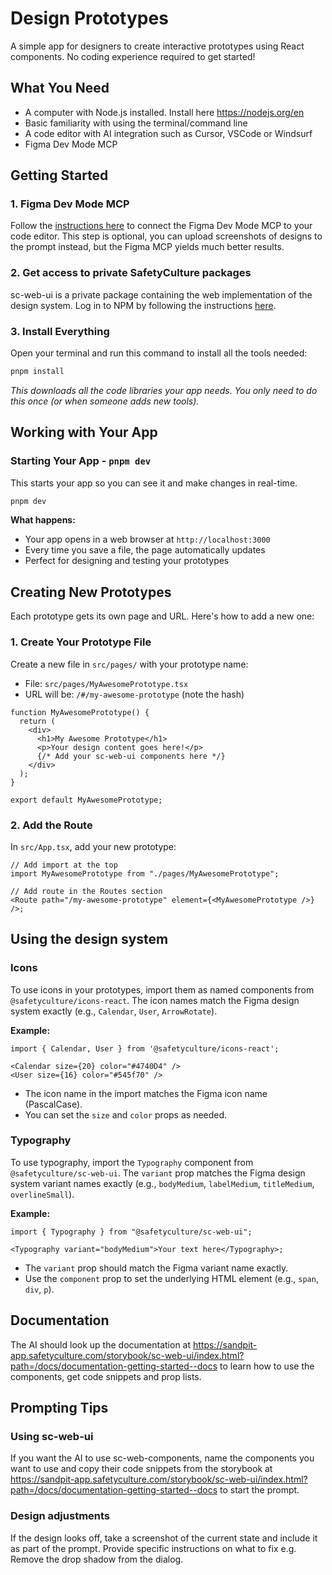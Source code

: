# Design Prototypes

A simple app for designers to create interactive prototypes using React components. No coding experience required to get started!

## What You Need

- A computer with Node.js installed. Install here https://nodejs.org/en
- Basic familiarity with using the terminal/command line
- A code editor with AI integration such as Cursor, VSCode or Windsurf
- Figma Dev Mode MCP

## Getting Started

### 1. Figma Dev Mode MCP

Follow the [instructions here](https://help.figma.com/hc/en-us/articles/32132100833559-Guide-to-the-Dev-Mode-MCP-Server) to connect the Figma Dev Mode MCP to your code editor. This step is optional, you can upload screenshots of designs to the prompt instead, but the Figma MCP yields much better results.

### 2. Get access to private SafetyCulture packages

sc-web-ui is a private package containing the web implementation of the design system. Log in to NPM by following the instructions [here](<https://safetyculture.atlassian.net/wiki/spaces/ENG/pages/11371232/HOW+TO+use+NPM+private+packages#Authentication-(Logging-in)>).

### 3. Install Everything

Open your terminal and run this command to install all the tools needed:

```bash
pnpm install
```

_This downloads all the code libraries your app needs. You only need to do this once (or when someone adds new tools)._

## Working with Your App

### Starting Your App - `pnpm dev`

This starts your app so you can see it and make changes in real-time.

```bash
pnpm dev
```

**What happens:**

- Your app opens in a web browser at `http://localhost:3000`
- Every time you save a file, the page automatically updates
- Perfect for designing and testing your prototypes

## Creating New Prototypes

Each prototype gets its own page and URL. Here's how to add a new one:

### 1. Create Your Prototype File

Create a new file in `src/pages/` with your prototype name:

- File: `src/pages/MyAwesomePrototype.tsx`
- URL will be: `/#/my-awesome-prototype` (note the hash)

```tsx
function MyAwesomePrototype() {
  return (
    <div>
      <h1>My Awesome Prototype</h1>
      <p>Your design content goes here!</p>
      {/* Add your sc-web-ui components here */}
    </div>
  );
}

export default MyAwesomePrototype;
```

### 2. Add the Route

In `src/App.tsx`, add your new prototype:

```tsx
// Add import at the top
import MyAwesomePrototype from "./pages/MyAwesomePrototype";

// Add route in the Routes section
<Route path="/my-awesome-prototype" element={<MyAwesomePrototype />} />;
```

## Using the design system

### Icons

To use icons in your prototypes, import them as named components from `@safetyculture/icons-react`. The icon names match the Figma design system exactly (e.g., `Calendar`, `User`, `ArrowRotate`).

**Example:**

```tsx
import { Calendar, User } from '@safetyculture/icons-react';

<Calendar size={20} color="#4740D4" />
<User size={16} color="#545f70" />
```

- The icon name in the import matches the Figma icon name (PascalCase).
- You can set the `size` and `color` props as needed.

### Typography

To use typography, import the `Typography` component from `@safetyculture/sc-web-ui`. The `variant` prop matches the Figma design system variant names exactly (e.g., `bodyMedium`, `labelMedium`, `titleMedium`, `overlineSmall`).

**Example:**

```tsx
import { Typography } from "@safetyculture/sc-web-ui";

<Typography variant="bodyMedium">Your text here</Typography>;
```

- The `variant` prop should match the Figma variant name exactly.
- Use the `component` prop to set the underlying HTML element (e.g., `span`, `div`, `p`).

## Documentation

The AI should look up the documentation at https://sandpit-app.safetyculture.com/storybook/sc-web-ui/index.html?path=/docs/documentation-getting-started--docs to learn how to use the components, get code snippets and prop lists.

## Prompting Tips

### Using sc-web-ui

If you want the AI to use sc-web-components, name the components you want to use and copy their code snippets from the storybook at https://sandpit-app.safetyculture.com/storybook/sc-web-ui/index.html?path=/docs/documentation-getting-started--docs to start the prompt.

### Design adjustments

If the design looks off, take a screenshot of the current state and include it as part of the prompt. Provide specific instructions on what to fix e.g. Remove the drop shadow from the dialog.
